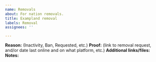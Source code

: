 ```yaml
---
name: Removals
about: For nation removals.
title: Exampland removal
labels: Removal
assignees: ''

---
```


**Reason:** (Inactivity, Ban, Requested, etc.)
**Proof:** (link to removal request, and/or date last online and on what platform, etc.)
**Additional links/files:**
**Notes:**
